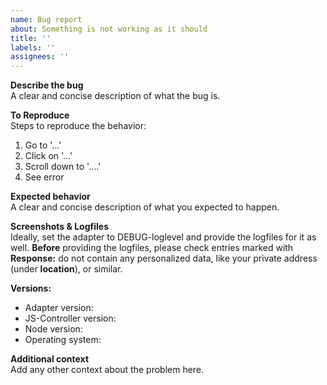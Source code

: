 ```yaml
---
name: Bug report
about: Something is not working as it should
title: ''
labels: ''
assignees: ''
---
```


**Describe the bug**  
A clear and concise description of what the bug is.

**To Reproduce**  
Steps to reproduce the behavior:
1. Go to '...'
2. Click on '...'
3. Scroll down to '....'
4. See error

**Expected behavior**  
A clear and concise description of what you expected to happen.

**Screenshots & Logfiles**  
Ideally, set the adapter to DEBUG-loglevel and provide the logfiles for it as well. **Before** providing the logfiles, please check entries marked with __Response:__ do not contain any personalized data, like your private address (under __location__), or similar.

**Versions:**  
 - Adapter version: <adapter-version>
 - JS-Controller version: <js-controller-version> <!-- determine this with `iobroker -v` on the console -->
 - Node version: <node-version> <!-- determine this with `node -v` on the console -->
 - Operating system: <os-name>

**Additional context**  
Add any other context about the problem here.